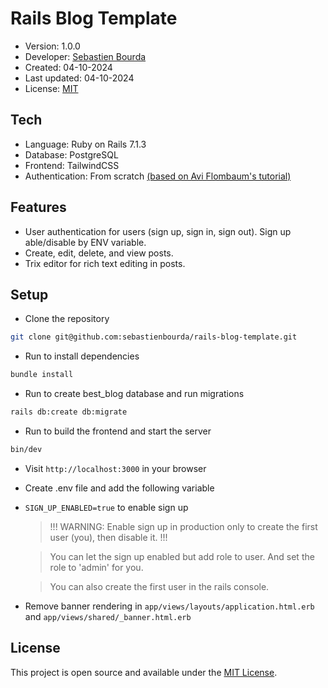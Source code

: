 # Rails Blog Template

- Version: 1.0.0
- Developer: [Sebastien Bourda](https://github.com/sebastienbourda)
- Created: 04-10-2024
- Last updated: 04-10-2024
- License: [MIT](licence.md)

## Tech
- Language: Ruby on Rails 7.1.3
- Database: PostgreSQL
- Frontend: TailwindCSS
- Authentication: From scratch [(based on Avi Flombaum's tutorial)](https://code.avi.nyc/)


## Features
- User authentication for users (sign up, sign in, sign out). Sign up able/disable by ENV variable.
- Create, edit, delete, and view posts.
- Trix editor for rich text editing in posts.


## Setup
- Clone the repository

```bash
git clone git@github.com:sebastienbourda/rails-blog-template.git
```

- Run to install dependencies

```bash
bundle install
```

- Run to create best_blog database and run migrations

```bash
rails db:create db:migrate
```

- Run to build the frontend and start the server
```bash
bin/dev
```

- Visit `http://localhost:3000` in your browser

- Create .env file and add the following variable

- ```SIGN_UP_ENABLED=true``` to enable sign up

  > !!! WARNING: Enable sign up in production only to create the first user (you), then disable it. !!!

  > You can let the sign up enabled but add role to user. And set the role to 'admin' for you.

  > You can also create the first user in the rails console.

- Remove banner rendering in `app/views/layouts/application.html.erb` and `app/views/shared/_banner.html.erb`


## License

This project is open source and available under the [MIT License](licence.md).
